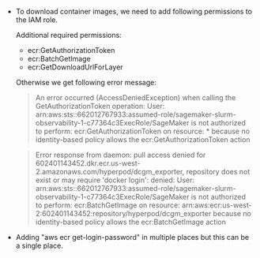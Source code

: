 

- To download container images, we need to add following permissions to the IAM role.

    Additional required permissions:

    - ecr:GetAuthorizationToken
    - ecr:BatchGetImage
    - ecr:GetDownloadUrlForLayer


    Otherwise we get following error message:

    > An error occurred (AccessDeniedException) when calling the GetAuthorizationToken operation: User: arn:aws:sts::662012767933:assumed-role/sagemaker-slurm-observability-1-c77364c3ExecRole/SageMaker is not authorized to perform: ecr:GetAuthorizationToken on resource: * because no identity-based policy allows the ecr:GetAuthorizationToken action

    > Error response from daemon: pull access denied for 602401143452.dkr.ecr.us-west-2.amazonaws.com/hyperpod/dcgm_exporter, repository does not exist or may require 'docker login': denied: User: arn:aws:sts::662012767933:assumed-role/sagemaker-slurm-observability-1-c77364c3ExecRole/SageMaker is not authorized to perform: ecr:BatchGetImage on resource: arn:aws:ecr:us-west-2:602401143452:repository/hyperpod/dcgm_exporter because no identity-based policy allows the ecr:BatchGetImage action


- Adding "aws ecr get-login-password" in multiple places but this can be a single place.


